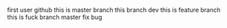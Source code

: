 first user github
this is master branch
this branch dev
this is feature branch
this is fuck branch
master fix bug

